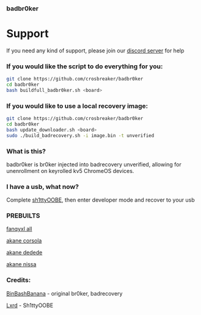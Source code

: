 ### badbr0ker
# Support
If you need any kind of support, please join our [discord server](https://discord.gg/nrMVY29MUb) for help
### If you would like the script to do everything for you:
```bash
git clone https://github.com/crosbreaker/badbr0ker
cd badbr0ker
bash buildfull_badbr0ker.sh <board>
```
### If you would like to use a local recovery image:
```bash
git clone https://github.com/crosbreaker/badbr0ker
cd badbr0ker
bash update_downloader.sh <board>
sudo ./build_badrecovery.sh -i image.bin -t unverified
```
### What is this?
badbr0ker is br0ker injected into badrecovery unverified, allowing for unenrollment on keyrolled kv5 ChromeOS devices.
### I have a usb, what now?
Complete [sh1ttyOOBE](https://github.com/crosbreaker/sh1ttyOOBE), then enter developer mode and recover to your usb
### PREBUILTS
[fanqyxl all](https://dl.fanqyxl.net/Crosbreaker/badbr0ker)

[akane corsola](https://mirror.akane.network/api/shims/sh1mmer/badbr0ker/corsola-badbr0ker.bin)

[akane dedede](https://mirror.akane.network/api/shims/sh1mmer/badbr0ker/dedede-badbr0ker.bin)

[akane nissa](https://mirror.akane.network/api/shims/sh1mmer/badbr0ker/nissa-badbr0ker.bin)

### Credits:
[BinBashBanana](https://github.com/binbashbanana) - original br0ker, badrecovery

[Lxrd](https://github.com/SPIRAME) - Sh1ttyOOBE
